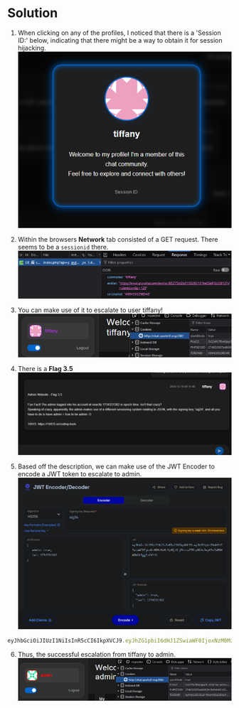 # Solution

1. When clicking on any of the profiles, I noticed that there is a 'Session ID:' below, indicating that there might be a way to obtain it for session hijacking.
![Tiffany](tiff.png)

2. Within the browsers **Network** tab consisted of a GET request. There seems to be a `sessionid` there.
![network](network.png)

3. You can make use of it to escalate to user tiffany!
![loggedin](loggedin.png)

4. There is a **Flag 3.5**
![sig24](sig24.png)

5. Based off the description, we can make use of the JWT Encoder to encode a JWT token to escalate to admin.
![jwt](jwt.png)

```js
eyJhbGciOiJIUzI1NiIsInR5cCI6IkpXVCJ9.eyJhZG1pbiI6dHJ1ZSwiaWF0IjoxNzM0MzMxMzYyfQ.OLjEh-cw7TR-yMG4uJeyK5s7aRNHWOkGb3ggS-GV11U
```

6. Thus, the successful escalation from tiffany to admin.
![admin](admin.png)